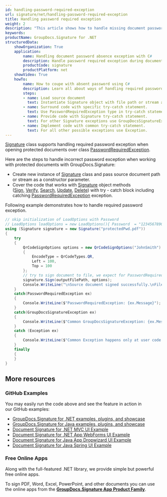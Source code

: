 ```yaml
---
id: handling-password-required-exception
url: signature/net/handling-password-required-exception
title: Handling password required exception
weight: 2
description: "This article shows how to handle missing document password exception with GroupDocs.Signature API."
keywords: 
productName: GroupDocs.Signature for .NET
structuredData:
    showOrganization: True
    application:    
        name: Handling document password absence exception with C#    
        description: Handle password required exception during document processing with C# language by GroupDocs.Signature for .NET APIs
        productCode: signature
        productPlatform: net 
    showVideo: True
    howTo:
        name: How to coupe with absent password using C# 
        description: Learn all about ways of handling required password exceptions using C#
        steps:
        - name: Load source document
          text: Instantiate Signature object with file path or stream as a constructor parameter will load the document. 
        - name: Surround code with specific try-catch statement. 
          text: Use PasswordRequiredException type in try-catch statement to handle with required password exception.
        - name: Provide code with Signature try-catch statement. 
          text: For other Signature exceptions use GroupDocsSignatureException.
        - name: Implement code with common try-catch statement. 
          text: For all other possible exceptions use Exception.
---
```

[Signature](https://reference.groupdocs.com/signature/net/groupdocs.signature/signature) class supports handling required password exception when opening protected documents over class [PasswordRequiredException](https://reference.groupdocs.com/signature/net/groupdocs.signature/passwordrequiredexception).

Here are the steps to handle incorrect password exception when working with protected documents with GroupDocs.Signature:

* Create new instance of [Signature](https://reference.groupdocs.com/signature/net/groupdocs.signature/signature) class and pass source document path or stream as a constructor parameter.
* Cover the code that works with [Signature](https://reference.groupdocs.com/signature/net/groupdocs.signature/signature) object methods ([Sign](https://reference.groupdocs.com/signature/net/groupdocs.signature/signature/sign/#sign_4), [Verify](https://reference.groupdocs.com/signature/net/groupdocs.signature/signature/verify), [Search](https://reference.groupdocs.com/signature/net/groupdocs.signature/signature/search), [Update](https://reference.groupdocs.com/signature/net/groupdocs.signature/signature/update), [Delete](https://reference.groupdocs.com/signature/net/groupdocs.signature/signature/delete)) with try - catch block including catching [PasswordRequiredException](https://reference.groupdocs.com/signature/net/groupdocs.signature/passwordrequiredexception) exception.

Following example demonstrates how to handle required password exception.

```csharp
// skip initialization of LoadOptions with Password
// LoadOptions loadOptions = new LoadOptions(){ Password  = "1234567890" }
using (Signature signature = new Signature("protectedPwd.pdf"))
{
    try
    {
        QrCodeSignOptions options = new QrCodeSignOptions("JohnSmith")
        {
            EncodeType = QrCodeTypes.QR,
            Left = 100,
            Top = 100
        };
        // try to sign document to file, we expect for PasswordRequiredException
        signature.Sign(outputFilePath, options);
        Console.WriteLine("\nSource document signed successfully.\nFile saved at " + outputFilePath);
    }
    catch(PasswordRequiredException ex)
    {
        Console.WriteLine($"PasswordRequiredException: {ex.Message}");
    }
    catch(GroupDocsSignatureException ex)
    {
        Console.WriteLine($"Common GroupDocsSignatureException: {ex.Message}");
    }
    catch (Exception ex)
    {
        Console.WriteLine($"Common Exception happens only at user code level: {ex.Message}");
    }
    finally
    {
    }
}
```

## More resources

### GitHub Examples

You may easily run the code above and see the feature in action in our GitHub examples:

* [GroupDocs.Signature for .NET examples, plugins, and showcase](https://github.com/groupdocs-signature/GroupDocs.Signature-for-.NET)
* [GroupDocs.Signature for Java examples, plugins, and showcase](https://github.com/groupdocs-signature/GroupDocs.Signature-for-Java)
* [Document Signature for .NET MVC UI Example](https://github.com/groupdocs-signature/GroupDocs.Signature-for-.NET-MVC)
* [Document Signature for .NET App WebForms UI Example](https://github.com/groupdocs-signature/GroupDocs.Signature-for-.NET-WebForms)
* [Document Signature for Java App Dropwizard UI Example](https://github.com/groupdocs-signature/GroupDocs.Signature-for-Java-Dropwizard)
* [Document Signature for Java Spring UI Example](https://github.com/groupdocs-signature/GroupDocs.Signature-for-Java-Spring)

### Free Online Apps

Along with the full-featured .NET library, we provide simple but powerful free online apps.

To sign PDF, Word, Excel, PowerPoint, and other documents you can use the online apps from the **[GroupDocs.Signature App Product Family](https://products.groupdocs.app/signature/family)**.
